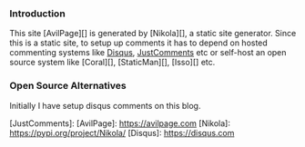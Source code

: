 <!--
.. title: Setup Self-hosted Comment System For Static Sites
.. slug: commenting-system-for-static-sites
.. date: 2020-01-23 21:17:12 UTC+05:30
.. tags:
.. category:
.. link:
.. description: How to setup an open source self hosted commenting system for static sites like Jekyll, Nikola, Hugo etc.
.. type: text
-->

### Introduction

This site [AvilPage][] is generated by [Nikola][], a static site generator. Since this is a static site, to setup up comments it has to depend on hosted commenting systems like
<a href='https://disqus.com' rel='nofollow'>Disqus</a>,
<a href='https://just-comments.com' rel='nofollow'>JustComments</a>
etc or self-host an open source system like
[Coral][],
[StaticMan][],
[Isso][] etc.


### Open Source Alternatives

Initially I have setup disqus comments on this blog.




[JustComments]:
[AvilPage]: https://avilpage.com
[Nikola]: https://pypi.org/project/Nikola/
[Disqus]: <a>https://disqus.com<a/>
